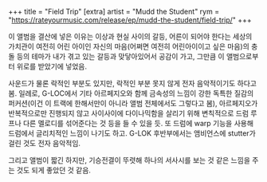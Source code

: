 +++
title = "Field Trip"
[extra]
artist = "Mudd the Student"
rym = "https://rateyourmusic.com/release/ep/mudd-the-student/field-trip/"
+++

이 앨범을 결산에 넣은 이유는 이상과 현실 사이의 갈등, 어른이 되어야 한다는 세상의 가치관이 여전히 어린 아이인 자신의
마음(어쩌면 여전히 어린아이이고 싶은 마음)의 충돌 등의 테마가 내가 겪고 있는 갈등과 맞닿아있어서 공감이 가고, 그만큼 이
앨범으로부터 위로를 받았기에 넣었음.

사운드가 물론 락적인 부분도 있지만, 락적인 부분 못지 않게 전자 음악적이기도 하다고 봄. 일례로, G-LOC에서 기타
아르페지오와 함께 금속성의 느낌이 강한 독특한 질감의 퍼커션(이건 이 트랙에 한해서만이 아니라 앨범 전체에서도 그렇다고
봄), 아르페지오가 반복적으로만 진행되지 않고 사이사이에 다이나믹함을 살리기 위해 변칙적으로 드럼 루프나 다른 멜로디를
섞어준다는 것 등을 들 수 있을 듯. 또 드럼에 warp 기능을 사용해 드럼에서 글리치적인 느낌이 나기도 하고. G-LOK
후반부에서는 앰비언스에 stutter가 걸린 것도 전자 음악적임.

그리고 앨범이 짧긴 하지만, 기승전결이 뚜렷해 하나의 서사시를 보는 것 같은 느낌을 주는 것도 되게 좋았던 것 같음.
